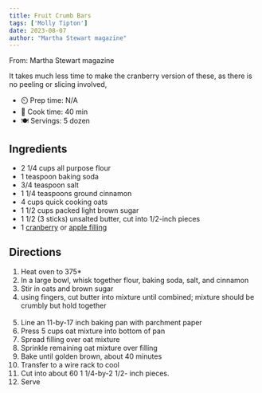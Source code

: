 ```yaml
---
title: Fruit Crumb Bars
tags: ['Molly Tipton']
date: 2023-08-07
author: "Martha Stewart magazine"
---
```

From: Martha Stewart magazine

It takes much less time to make the cranberry version of these, as there is no peeling or slicing involved,

- ⏲️ Prep time: N/A
- 🍳 Cook time: 40 min
- 🍽️ Servings: 5 dozen

## Ingredients

- 2 1/4 cups all purpose flour
- 1 teaspoon baking soda
- 3/4 teaspoon salt
- 1 1/4 teaspoons ground cinnamon
- 4 cups quick cooking oats
- 1 1/2 cups packed light brown sugar
- 1 1/2 (3 sticks) unsalted butter, cut into 1/2-inch pieces
- 1 [cranberry](/cranberry-filling/) or [apple filling](/apple-filling/)

## Directions

1. Heat oven to 375*
2. In a large bowl, whisk together flour, baking soda, salt, and cinnamon
3. Stir in oats and brown sugar
4. using fingers, cut butter into mixture until combined; mixture should be crumbly but hold together
<br/><br/>
5. Line an 11-by-17 inch baking pan with parchment paper
6. Press 5 cups oat mixture into bottom of pan
7. Spread filling over oat mixture
8. Sprinkle remaining oat mixture over filling
9. Bake until golden brown, about 40 minutes
10. Transfer to a wire rack to cool
11. Cut into about 60 1 1/4-by-2 1/2- inch pieces.
12. Serve
